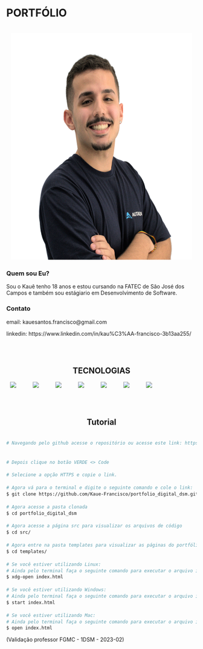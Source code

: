 # PORTFÓLIO

<br>

<div align="center">
    <img src="./mgt/perfil.png" width="480" height='600'>
</div>

### Quem sou Eu?
<p>Sou o Kauê tenho 18 anos e estou cursando na FATEC de São José dos Campos e também sou estágiario em Desenvolvimento de Software.</p>

### Contato
<p>email: kauesantos.francisco@gmail.com</p>
<p>linkedin: https://www.linkedin.com/in/kau%C3%AA-francisco-3b13aa255/ </p>

<br><br>

<h2 align="center">TECNOLOGIAS</h2>

<div align="center" style="display:flex;">
<img src="https://cdn.jsdelivr.net/gh/devicons/devicon/icons/python/python-original.svg" width="50px" style="padding-left:10px;"/>

<img src="https://cdn.jsdelivr.net/gh/devicons/devicon/icons/flask/flask-original.svg" width="50px" style="padding-left:10px;"/> 


<img src="https://cdn.jsdelivr.net/gh/devicons/devicon/icons/html5/html5-original.svg" width="50px" style="padding-left:10px;"/>


<img src="https://cdn.jsdelivr.net/gh/devicons/devicon/icons/css3/css3-original.svg" width="50px" style="padding-left:10px;"/>


<img src="https://cdn.jsdelivr.net/gh/devicons/devicon/icons/mysql/mysql-original.svg" width="50px" style="padding-left:10px;"/>


<img src="https://cdn.jsdelivr.net/gh/devicons/devicon/icons/git/git-original.svg" width="50px" style="padding-left:10px;"/>


<img src="https://cdn.jsdelivr.net/gh/devicons/devicon/icons/github/github-original.svg" width="50px" style="padding-left:10px;"/>
</div>

<br><br>

<h2 align="center">Tutorial</h2>

```bash

# Navegando pelo github acesse o repositório ou acesse este link: https://github.com/Kaue-Francisco/portfolio_digital_dsm


# Depois clique no botão VERDE <> Code

# Selecione a opção HTTPS e copie o link.

# Agora vá para o terminal e digite o seguinte comando e cole o link:
$ git clone https://github.com/Kaue-Francisco/portfolio_digital_dsm.git

# Agora acesse a pasta clonada
$ cd portfolio_digital_dsm

# Agora acesse a página src para visualizar os arquivos de código
$ cd src/

# Agora entre na pasta templates para visualizar as páginas do portfólio!
$ cd templates/

# Se você estiver utilizando Linux:
# Ainda pelo terminal faça o seguinte comando para executar o arquivo index.html e navegar pelo portfólio!
$ xdg-open index.html

# Se você estiver utilizando Windows:
# Ainda pelo terminal faça o seguinte comando para executar o arquivo index.html e navegar pelo portfólio!
$ start index.html

# Se você estiver utilizando Mac:
# Ainda pelo terminal faça o seguinte comando para executar o arquivo index.html e navegar pelo porfólio!
$ open index.html

```

(Validação professor FGMC - 1DSM - 2023-02)
